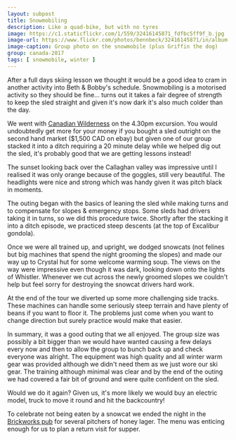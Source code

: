 ```yaml
---
layout: subpost
title: Snowmobiling
description: Like a quad-bike, but with no tyres
image: https://c1.staticflickr.com/1/559/32416145871_fdfbc5ff9f_b.jpg
image-url: https://www.flickr.com/photos/bennbeck/32416145871/in/album-72157675534525443/
image-caption: Group photo on the snowmobile (plus Griffin the dog)
group: canada-2017
tags: [ snowmobile, winter ]
---
```


After a full days skiing lesson we thought it would be a good idea to cram in another activity into Beth & Bobby's schedule.
Snowmobiling is a motorised activity so they should be fine... turns out it takes a fair degree of strength to keep the sled straight
and given it's now dark it's also much colder than the day.

We went with [Canadian Wilderness](https://www.canadianwilderness.com/fondue/) on the 4.30pm excursion. You would undoubtedly get more
for your money if you bought a sled outright on the second hand market ($1,500 CAD on ebay) but given one of our group stacked it into 
a ditch requiring a 20 minute delay while we helped dig out the sled, it's probably good that we are getting lessons instead!

The sunset looking back over the Callaghan valley was impressive until I realised it was only orange because of the goggles, still very beautiful. The headlights
were nice and strong which was handy given it was pitch black in moments.

The outing began with the basics of leaning the sled while making turns and to compensate for slopes & emergency stops. 
Some sleds had drivers taking it in turns, so we did this procedure twice. Shortly after the stacking it into a ditch episode,
we practiced steep descents (at the top of Excalibur gondola).

Once we were all trained up, and upright, we dodged snowcats (not felines but big machines that spend the night grooming the slopes) and made our way up to
Crystal hut for some welcome warming soup. The views on the way were impressive even though it was dark, looking down onto the lights of Whistler. Whenever we
cut across the newly groomed slopes we couldn't help but feel sorry for destroying the snowcat drivers hard work.

At the end of the tour we diverted up some more challenging side tracks. These machines can handle some seriously steep terrain and have plenty of beans
if you want to floor it. The problems just come when you want to change direction but surely practice would make that easier.

In summary, it was a good outing that we all enjoyed. The group size was possibly a bit bigger than we would have wanted causing a few delays every now and then
to allow the group to bunch back up and check everyone was alright. The equipment was high quality and all winter warm gear was provided although we didn't need them
as we just wore our ski gear. The training although minimal was clear and by the end of the outing we had covered a fair bit of ground and were quite confident on the
sled.

Would we do it again? Given us, it's more likely we would buy an electric model, truck to move it round and hit the backcountry!

To celebrate not being eaten by a snowcat we ended the night in the [Brickworks pub](http://thebrickworks.ca/) for several pitchers of honey lager. The menu was enticing enough for us to
plan a return visit for supper.